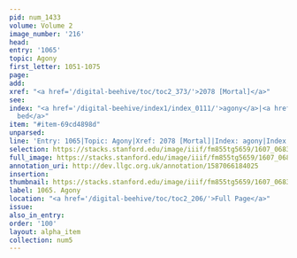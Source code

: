 ```yaml
---
pid: num_1433
volume: Volume 2
image_number: '216'
head:
entry: '1065'
topic: Agony
first_letter: 1051-1075
page:
add:
xref: "<a href='/digital-beehive/toc/toc2_373/'>2078 [Mortal]</a>"
see:
index: "<a href='/digital-beehive/index1/index_0111/'>agony</a>|<a href='/digital-beehive/index1/index_1221/'>dying
  bed</a>"
item: "#item-69cd4898d"
unparsed:
line: 'Entry: 1065|Topic: Agony|Xref: 2078 [Mortal]|Index: agony|Index: dying bed|#item-69cd4898d'
selection: https://stacks.stanford.edu/image/iiif/fm855tg5659/1607_0683/902,4010,2776,1046/full/0/default.jpg
full_image: https://stacks.stanford.edu/image/iiif/fm855tg5659/1607_0683/full/full/0/default.jpg
annotation_uri: http://dev.llgc.org.uk/annotation/1587066184025
insertion:
thumbnail: https://stacks.stanford.edu/image/iiif/fm855tg5659/1607_0683/902,4010,600,180/250,/0/default.jpg
label: 1065. Agony
location: "<a href='/digital-beehive/toc/toc2_206/'>Full Page</a>"
issue:
also_in_entry:
order: '100'
layout: alpha_item
collection: num5
---
```

